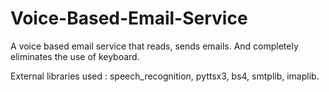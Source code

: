 # Voice-Based-Email-Service

A voice based email service that reads, sends emails. And completely eliminates the use of keyboard.

External libraries used : speech_recognition, pyttsx3, bs4, smtplib, imaplib.
